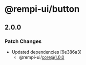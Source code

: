 # @rempi-ui/button

## 2.0.0

### Patch Changes

- Updated dependencies [9e386a3]
  - @rempi-ui/core@1.0.0
